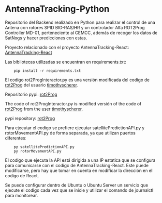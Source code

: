 # AntennaTracking-Python
Repositorio del Backend realizado en Python para realizar el control de una Antena con rotores SPID BIG-RAS/HR y un controlador Alfa ROT2Prog Controller MD-01, perteneciente al CEMCC, además de recoger los datos de SatNogs y hacer predicciones con estas. 

Proyecto relacionado con el proyecto AntennaTracking-React: [AntennaTracking-React](https://github.com/DiegoVeraSuazo/AntennaTracking-React)

Las bibliotecas utilizadas se encuentran en requirements.txt: 

```
    pip install -r requirements.txt
```

El codigo rot2ProgInteractor.py es una versión modificada del codigo de [rot2Prog](https://github.com/timothyscherer/rot2prog.git) del usuario
[timothyscherer](https://github.com/timothyscherer).

Repositorio pypi: [rot2Prog](https://pypi.org/project/rot2prog/)

The code of rot2ProgInteractor.py is modified versión of the code of [rot2Prog](https://github.com/timothyscherer/rot2prog.git) from the user
[timothyscherer](https://github.com/timothyscherer).

pypi repository: [rot2Prog](https://pypi.org/project/rot2prog/)

Para ejecutar el codigo se prefiere ejecutar satellitePredictionAPI.py y rotorMovementAPI.py de forma separada, ya que utilizan puertos diferentes:

```
    py satellitePredictionAPI.py
    py rotorMovementAPI.py
```

El codigo que ejecuta la API está dirigida a una IP estatica que se configura para comunicarse con el codigo de AntennaTracking-React.
Este puede modificarse, pero hay que tomar en cuenta en modificar la dirección en el codigo de React. 

Se puede configurar dentro de Ubuntu o Ubuntu Server un servicio que ejecute el codigo cada vez que se inicie y utilizar el comando de
journalctl para monitorear.